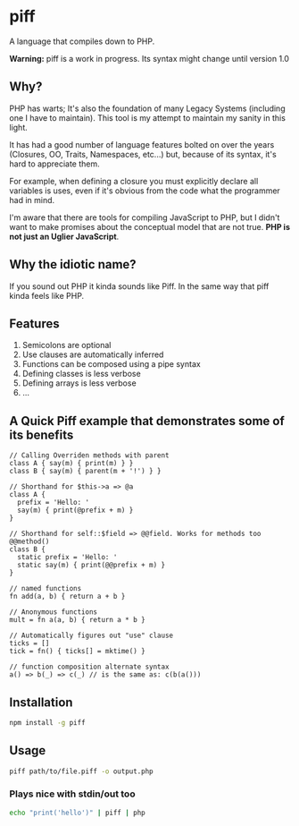 # piff
A language that compiles down to PHP.

**Warning:** piff is a work in progress. Its syntax might change until version 1.0

## Why?

PHP has warts; It's also the foundation of many Legacy Systems (including one I have to maintain). This tool is my attempt to maintain my sanity in this light.

It has had a good number of language features bolted on over the years (Closures, OO, Traits, Namespaces, etc...) but, because of its syntax, it's hard to appreciate them.

For example, when defining a closure you must explicitly declare all variables is uses, even if it's obvious from the code what the programmer had in mind.

I'm aware that there are tools for compiling JavaScript to PHP, but I didn't want to make promises about the conceptual model that are not true. **PHP is not just an Uglier JavaScript**.

## Why the idiotic name?

If you sound out PHP it kinda sounds like Piff. In the same way that piff kinda feels like PHP.

## Features

1. Semicolons are optional
1. Use clauses are automatically inferred
1. Functions can be composed using a pipe syntax
1. Defining classes is less verbose
1. Defining arrays is less verbose
1. ...

## A Quick Piff example that demonstrates some of its benefits

```
// Calling Overriden methods with parent
class A { say(m) { print(m) } }
class B { say(m) { parent(m + '!') } }

// Shorthand for $this->a => @a
class A {
  prefix = 'Hello: '
  say(m) { print(@prefix + m) }
}

// Shorthand for self::$field => @@field. Works for methods too @@method()
class B {
  static prefix = 'Hello: '
  static say(m) { print(@@prefix + m) }
}

// named functions
fn add(a, b) { return a + b }

// Anonymous functions
mult = fn a(a, b) { return a * b }

// Automatically figures out "use" clause
ticks = []
tick = fn() { ticks[] = mktime() }

// function composition alternate syntax
a() => b(_) => c(_) // is the same as: c(b(a()))
```

## Installation

```bash
npm install -g piff
```

## Usage

```bash
piff path/to/file.piff -o output.php
```

### Plays nice with stdin/out too
```bash
echo "print('hello')" | piff | php
```
